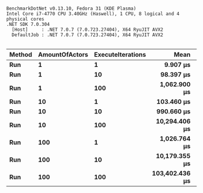 ```

BenchmarkDotNet v0.13.10, Fedora 31 (KDE Plasma)
Intel Core i7-4770 CPU 3.40GHz (Haswell), 1 CPU, 8 logical and 4 physical cores
.NET SDK 7.0.304
  [Host]     : .NET 7.0.7 (7.0.723.27404), X64 RyuJIT AVX2
  DefaultJob : .NET 7.0.7 (7.0.723.27404), X64 RyuJIT AVX2


```
| Method | AmountOfActors | ExecuteIterations | Mean           | Error         | StdDev        |
|------- |--------------- |------------------ |---------------:|--------------:|--------------:|
| **Run**    | **1**              | **1**                 |       **9.907 μs** |     **0.1977 μs** |     **0.2570 μs** |
| **Run**    | **1**              | **10**                |      **98.397 μs** |     **1.4739 μs** |     **1.3066 μs** |
| **Run**    | **1**              | **100**               |   **1,062.900 μs** |    **20.5286 μs** |    **20.1618 μs** |
| **Run**    | **10**             | **1**                 |     **103.460 μs** |     **1.4773 μs** |     **1.3819 μs** |
| **Run**    | **10**             | **10**                |     **990.660 μs** |    **19.7792 μs** |    **28.9921 μs** |
| **Run**    | **10**             | **100**               |  **10,294.406 μs** |   **195.5447 μs** |   **217.3474 μs** |
| **Run**    | **100**            | **1**                 |   **1,026.764 μs** |    **19.8449 μs** |    **25.0975 μs** |
| **Run**    | **100**            | **10**                |  **10,179.355 μs** |   **202.1077 μs** |   **224.6421 μs** |
| **Run**    | **100**            | **100**               | **103,402.436 μs** | **1,878.6320 μs** | **1,757.2735 μs** |
